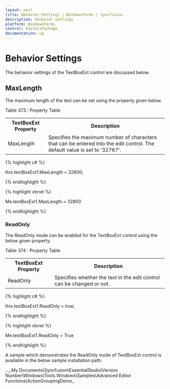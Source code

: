 ```yaml
---
layout: post
title: Behavior-Settings | WindowsForms | Syncfusion
description: behavior settings
platform: WindowsForms
control: EditorsPackage
documentation: ug
---
```


# Behavior Settings

The behavior settings of the TextBoxExt control are discussed below.

## MaxLength

The maximum length of the text can be set using the property given below.

Table 373 : Property Table

<table>
<tr>
<th>
TextBoxExt Property</th><th>
Description</th></tr>
<tr>
<td>
MaxLength</td><td>
Specifies the maximum number of characters that can be entered into the edit control. The default value is set to '32767'.</td></tr>
</table>


{% highlight c# %}



this.textBoxExt1.MaxLength = 32800;               

{% endhighlight %}

{% highlight vbnet %}

Me.textBoxExt1.MaxLength = 32800

{% endhighlight %}

### ReadOnly

The ReadOnly mode can be enabled for the TextBoxExt control using the below given property.

Table 374 : Property Table

<table>
<tr>
<th>
TextBoxExt Property</th><th>
Description</th></tr>
<tr>
<td>
ReadOnly</td><td>
Specifies whether the text in the edit control can be changed or not.</td></tr>
</table>


{% highlight c# %}

this.textBoxExt1.ReadOnly = true;

{% endhighlight %}

{% highlight vbnet %}

Me.textBoxExt1.ReadOnly = True

{% endhighlight %}

A sample which demonstrates the ReadOnly mode of TextBoxExt control is available in the below sample installation path.

…\_My Documents\Syncfusion\EssentialStudio\Version Number\Windows\Tools.Windows\Samples\Advanced Editor Functions\ActionGroupingDemo_

